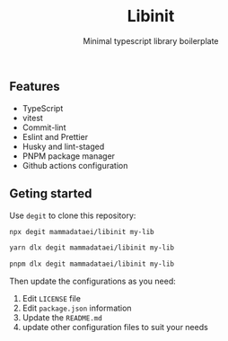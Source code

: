 <br/>

<h1 align='center'>Libinit</h1>

<p align='center'>Minimal typescript library boilerplate</p>

<br/>

## Features

- TypeScript
- vitest
- Commit-lint
- Eslint and Prettier
- Husky and lint-staged
- PNPM package manager
- Github actions configuration

## Geting started

Use `degit` to clone this repository:

```bash
npx degit mammadataei/libinit my-lib

yarn dlx degit mammadataei/libinit my-lib

pnpm dlx degit mammadataei/libinit my-lib
```

Then update the configurations as you need:

1. Edit `LICENSE` file
2. Edit `package.json` information
3. Update the `README.md`
4. update other configuration files to suit your needs
